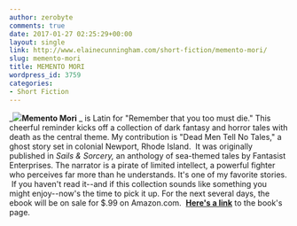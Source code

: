 ```yaml
---
author: zerobyte
comments: true
date: 2017-01-27 02:25:29+00:00
layout: single
link: http://www.elainecunningham.com/short-fiction/memento-mori/
slug: memento-mori
title: MEMENTO MORI
wordpress_id: 3759
categories:
- Short Fiction
---
```


_[![](http://www.elainecunningham.com/wp-content/uploads/2017/01/Memento-Mori-front-cover.jpg)](http://www.elainecunningham.com/wp-content/uploads/2017/01/Memento-Mori-front-cover.jpg)**Memento Mori** _ is Latin for "Remember that you too must die." This cheerful reminder kicks off a collection of dark fantasy and horror tales with death as the central theme. My contribution is "Dead Men Tell No Tales," a ghost story set in colonial Newport, Rhode Island.  It was originally published in _Sails & Sorcery,_ an anthology of sea-themed tales by Fantasist Enterprises. The narrator is a pirate of limited intellect, a powerful fighter who perceives far more than he understands. It's one of my favorite stories.  If you haven't read it--and if this collection sounds like something you might enjoy--now's the time to pick it up. For the next several days, the ebook will be on sale for $.99 on Amazon.com.  [**Here's a link**](https://images-na.ssl-images-amazon.com/images/I/51aBb6Msc3L.jpg) to the book's page.


